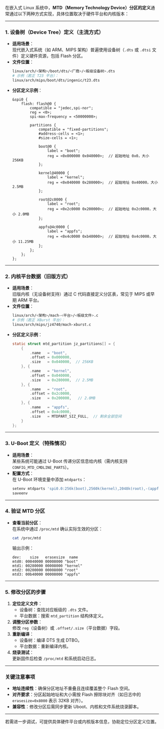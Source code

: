 在嵌入式 Linux 系统中，**MTD（Memory Technology Device）分区的定义**通常通过以下两种方式实现，具体位置取决于硬件平台和内核版本：

---

### **1. 设备树（Device Tree）定义（主流方式）**
- **适用场景**：  
  现代嵌入式系统（如 ARM、MIPS 架构）普遍使用设备树（`.dts` 或 `.dtsi` 文件）定义硬件资源，包括 Flash 分区。
- **文件位置**：  
  ```bash
  linux/arch/<架构>/boot/dts/<厂商>/<板级设备树>.dts
  # 示例（君正 T23 平台）：
  linux/arch/mips/boot/dts/ingenic/t23.dts
  ```
- **分区定义示例**：
  ```dts
  &spi0 {
      flash: flash@0 {
          compatible = "jedec,spi-nor";
          reg = <0>;
          spi-max-frequency = <50000000>;
  
          partitions {
              compatible = "fixed-partitions";
              #address-cells = <1>;
              #size-cells = <1>;
  
              boot@0 {
                  label = "boot";
                  reg = <0x000000 0x040000>;  // 起始地址 0x0，大小 256KB
              };
  
              kernel@40000 {
                  label = "kernel";
                  reg = <0x040000 0x280000>;  // 起始地址 0x40000，大小 2.5MB
              };
  
              root@2c0000 {
                  label = "root";
                  reg = <0x2c0000 0x200000>;  // 起始地址 0x2c0000，大小 2.0MB
              };
  
              appfs@4c0000 {
                  label = "appfs";
                  reg = <0x4c0000 0xb40000>;  // 起始地址 0x4c0000，大小 11.25MB
              };
          };
      };
  };
  ```

---

### **2. 内核平台数据（旧版方式）**
- **适用场景**：  
  旧版内核（无设备树支持）通过 C 代码直接定义分区表，常见于 MIPS 或早期 ARM 平台。
- **文件位置**：  
  ```bash
  linux/arch/<架构>/mach-<平台>/<板级文件>.c
  # 示例（君正 XBurst 平台）：
  linux/arch/mips/jz4740/mach-xburst.c
  ```
- **分区定义示例**：
  ```c
  static struct mtd_partition jz_partitions[] = {
      {
          .name   = "boot",
          .offset = 0x000000,
          .size   = 0x040000,  // 256KB
      }, {
          .name   = "kernel",
          .offset = 0x040000,
          .size   = 0x280000,  // 2.5MB
      }, {
          .name   = "root",
          .offset = 0x2c0000,
          .size   = 0x200000,   // 2.0MB
      }, {
          .name   = "appfs",
          .offset = 0x4c0000,
          .size   = MTDPART_SIZ_FULL,  // 剩余全部空间
      }
  };
  ```

---

### **3. U-Boot 定义（特殊情况）**
- **适用场景**：  
  某些系统可能通过 U-Boot 传递分区信息给内核（需内核支持 `CONFIG_MTD_CMDLINE_PARTS`）。
- **配置方式**：  
  在 U-Boot 环境变量中添加 `mtdparts`：
  ```bash
  setenv mtdparts 'spi0.0:256k(boot),2560k(kernel),2048k(root),-(appfs)'
  saveenv
  ```

---

### **4. 验证 MTD 分区**
- **查看当前分区**：  
  在系统中通过 `/proc/mtd` 确认实际生效的分区：
  ```bash
  cat /proc/mtd
  ```
  输出示例：
  ```plaintext
  dev:    size   erasesize  name
  mtd0: 00040000 00008000 "boot"
  mtd1: 00280000 00008000 "kernel"
  mtd2: 00200000 00008000 "root"
  mtd3: 00b40000 00008000 "appfs"
  ```

---

### **5. 修改分区的步骤**
1. **定位定义文件**：  
   - 设备树：查找对应板级的 `.dts` 文件。  
   - 平台数据：搜索 `mtd_partition` 结构体定义。  
2. **调整分区参数**：  
   修改 `reg`（设备树）或 `.offset/.size`（平台数据）字段。  
3. **重新编译**：  
   - 设备树：编译 DTS 生成 DTBO。  
   - 平台数据：重新编译内核。  
4. **烧录测试**：  
   更新固件后检查 `/proc/mtd` 和系统启动日志。

---

### **关键注意事项**
- **地址连续性**：确保分区地址不重叠且连续覆盖整个 Flash 空间。
- **对齐要求**：分区起始地址和大小需按 Flash 擦除块对齐（如日志中的 `erasesize=0x8000` 表示 32KB 对齐）。
- **兼容性**：修改分区后需同步更新 Uboot、内核和文件系统烧录脚本。

---

若需进一步调试，可提供具体硬件平台或内核版本信息，协助定位分区定义位置。